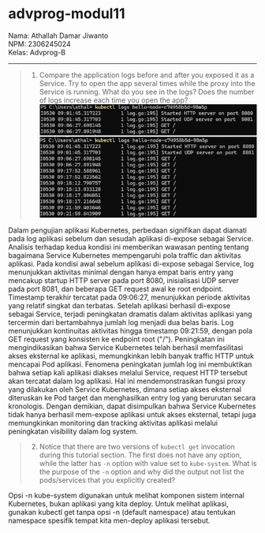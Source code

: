 # advprog-modul11

Nama: Athallah Damar Jiwanto <br>
NPM: 2306245024 <br>
Kelas: Advprog-B
<hr>

> 1. Compare the application logs before and after you exposed it as a Service. Try to open the app several times while the proxy into the Service is running. What do you see in the logs? Does the number of logs increase each time you open the app?
![proof1](images/proof1.png)
![proof2](images/proof2.png)

Dalam pengujian aplikasi Kubernetes, perbedaan signifikan dapat diamati pada log aplikasi sebelum dan sesudah aplikasi di-expose sebagai Service. Analisis terhadap kedua kondisi ini memberikan wawasan penting tentang bagaimana Service Kubernetes mempengaruhi pola traffic dan aktivitas aplikasi.
Pada kondisi awal sebelum aplikasi di-expose sebagai Service, log menunjukkan aktivitas minimal dengan hanya empat baris entry yang mencakup startup HTTP server pada port 8080, inisialisasi UDP server pada port 8081, dan beberapa GET request awal ke root endpoint. Timestamp terakhir tercatat pada 09:06:27, menunjukkan periode aktivitas yang relatif singkat dan terbatas.
Setelah aplikasi berhasil di-expose sebagai Service, terjadi peningkatan dramatis dalam aktivitas aplikasi yang tercermin dari bertambahnya jumlah log menjadi dua belas baris. Log menunjukkan kontinuitas aktivitas hingga timestamp 09:21:59, dengan pola GET request yang konsisten ke endpoint root ("/"). Peningkatan ini mengindikasikan bahwa Service Kubernetes telah berhasil memfasilitasi akses eksternal ke aplikasi, memungkinkan lebih banyak traffic HTTP untuk mencapai Pod aplikasi.
Fenomena peningkatan jumlah log ini membuktikan bahwa setiap kali aplikasi diakses melalui Service, request HTTP tersebut akan tercatat dalam log aplikasi. Hal ini mendemonstrasikan fungsi proxy yang dilakukan oleh Service Kubernetes, dimana setiap akses eksternal diteruskan ke Pod target dan menghasilkan entry log yang berurutan secara kronologis. Dengan demikian, dapat disimpulkan bahwa Service Kubernetes tidak hanya berhasil mem-expose aplikasi untuk akses eksternal, tetapi juga memungkinkan monitoring dan tracking aktivitas aplikasi melalui peningkatan visibility dalam log system.

> 2. Notice that there are two versions of `kubectl get` invocation during this tutorial section. The first does not have any option, while the latter has `-n` option with value set to
`kube-system`. What is the purpose of the `-n` option and why did the output not list the pods/services that you explicitly created?

Opsi -n kube-system digunakan untuk melihat komponen sistem internal Kubernetes, bukan aplikasi yang kita deploy. Untuk melihat aplikasi, gunakan kubectl get tanpa opsi -n (default namespace) atau tentukan namespace spesifik tempat kita men-deploy aplikasi tersebut.